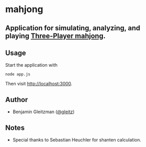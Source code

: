 # mahjong

## Application for simulating, analyzing, and playing [Three-Player mahjong](http://www.japanese-mahjong.com/3pmjintro.html).

Usage
-----

Start the application with

    node app.js

Then visit [http://localhost:3000](http://localhost:3000).

Author
------

-  Benjamin Gleitzman ([@gleitz](http://github.com/gleitz))


Notes
-----

-  Special thanks to Sebastian Heuchler for shanten calculation.

